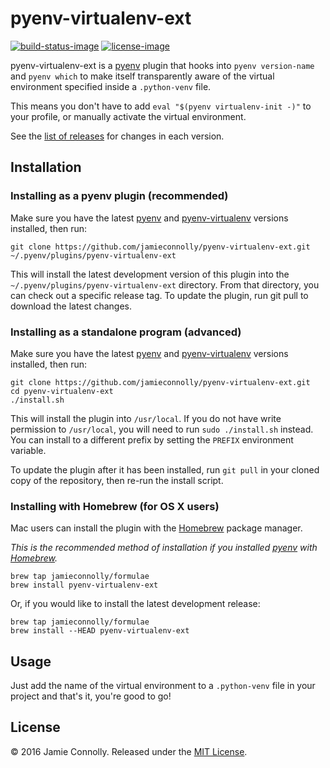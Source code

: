 # pyenv-virtualenv-ext

[![build-status-image]][travis-ci]
[![license-image]][license]

pyenv-virtualenv-ext is a [pyenv] plugin that hooks into `pyenv version-name`
and `pyenv which` to make itself transparently aware of the virtual environment
specified inside a `.python-venv` file.

This means you don't have to add `eval "$(pyenv virtualenv-init -)"` to your
profile, or manually activate the virtual environment.

See the [list of releases][releases] for changes in each version.

## Installation

### Installing as a pyenv plugin (recommended)

Make sure you have the latest [pyenv] and [pyenv-virtualenv] versions installed,
then run:

```shell
git clone https://github.com/jamieconnolly/pyenv-virtualenv-ext.git ~/.pyenv/plugins/pyenv-virtualenv-ext
```

This will install the latest development version of this plugin into the
`~/.pyenv/plugins/pyenv-virtualenv-ext` directory. From that directory, you
can check out a specific release tag. To update the plugin, run git pull to
download the latest changes.

### Installing as a standalone program (advanced)

Make sure you have the latest [pyenv] and [pyenv-virtualenv] versions installed,
then run:

```shell
git clone https://github.com/jamieconnolly/pyenv-virtualenv-ext.git
cd pyenv-virtualenv-ext
./install.sh
```

This will install the plugin into `/usr/local`. If you do not have write
permission to `/usr/local`, you will need to run `sudo ./install.sh` instead.
You can install to a different prefix by setting the `PREFIX` environment
variable.

To update the plugin after it has been installed, run `git pull` in your cloned
copy of the repository, then re-run the install script.

### Installing with Homebrew (for OS X users)

Mac users can install the plugin with the [Homebrew] package manager.

*This is the recommended method of installation if you installed [pyenv] with
[Homebrew].*

```shell
brew tap jamieconnolly/formulae
brew install pyenv-virtualenv-ext
```

Or, if you would like to install the latest development release:

```shell
brew tap jamieconnolly/formulae
brew install --HEAD pyenv-virtualenv-ext
```

## Usage

Just add the name of the virtual environment to a `.python-venv` file in your
project and that's it, you're good to go!

## License

&copy; 2016 Jamie Connolly. Released under the [MIT License](LICENSE.md).

[homebrew]: http://brew.sh
[license]: https://github.com/jamieconnolly/pyenv-virtualenv-ext/blob/master/LICENSE
[pyenv]: https://github.com/yyuu/pyenv
[pyenv-virtualenv]: https://github.com/yyuu/pyenv-virtualenv
[releases]: https://github.com/jamieconnolly/pyenv-virtualenv-ext/releases
[travis-ci]: https://travis-ci.org/jamieconnolly/pyenv-virtualenv-ext

[build-status-image]: https://img.shields.io/travis/jamieconnolly/pyenv-virtualenv-ext/master.svg
[license-image]: https://img.shields.io/badge/license-MIT-blue.svg
